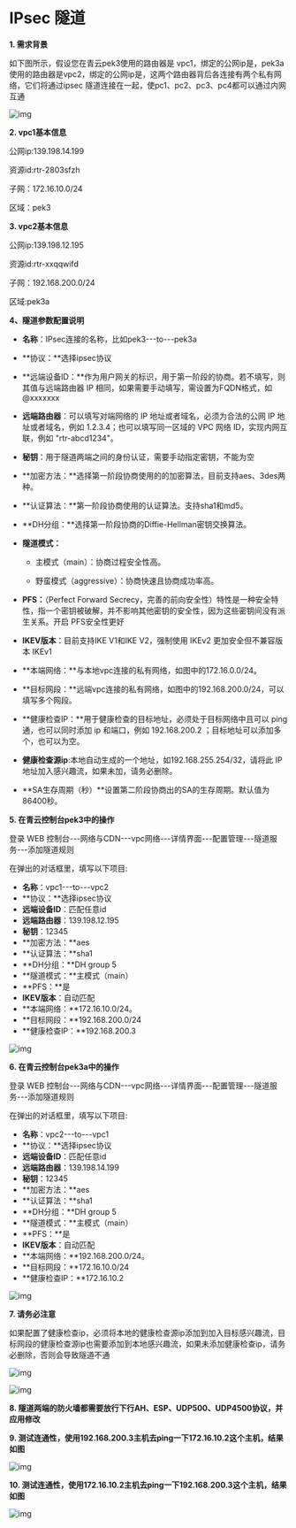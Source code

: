 ---
---

# IPsec 隧道

**1. 需求背景**

如下图所示，假设您在青云pek3使用的路由器是 vpc1，绑定的公网ip是，pek3a使用的路由器是vpc2，绑定的公网ip是，这两个路由器背后各连接有两个私有网络，它们将通过ipsec 隧道连接在一起，使pc1、pc2、pc3、pc4都可以通过内网互通

![img](../_images/image-1570520418704.png)

**2. vpc1基本信息**                                               

公网ip:139.198.14.199

资源id:rtr-2803sfzh

子网：172.16.10.0/24

区域：pek3  

**3. vpc2基本信息**

公网ip:139.198.12.195

资源id:rtr-xxqqwifd

子网：192.168.200.0/24

区域:pek3a

**4、隧道参数配置说明**

* **名称**：IPsec连接的名称，比如pek3---to---pek3a
* **协议：**选择ipsec协议
* **远端设备ID：**作为用户网关的标识，用于第一阶段的协商。若不填写，则其值与远端路由器 IP 相同，如果需要手动填写，需设置为FQDN格式，如@xxxxxxx
* **远端路由器**：可以填写对端网络的 IP 地址或者域名，必须为合法的公网 IP 地址或者域名，例如 1.2.3.4；也可以填写同一区域的 VPC 网络 ID，实现内网互联，例如 "rtr-abcd1234"。
* **秘钥**：用于隧道两端之间的身份认证，需要手动指定密钥，不能为空
* **加密方法：**选择第一阶段协商使用的的加密算法，目前支持aes、3des两种。
* **认证算法：**第一阶段协商使用的认证算法。支持sha1和md5。
* **DH分组：**选择第一阶段协商的Diffie-Hellman密钥交换算法。
* **隧道模式：**
  * 主模式（main）：协商过程安全性高。

  * 野蛮模式（aggressive）：协商快速且协商成功率高。

* **PFS：**（Perfect Forward Secrecy，完善的前向安全性）特性是一种安全特性，指一个密钥被破解，并不影响其他密钥的安全性，因为这些密钥间没有派生关系。开启 PFS安全性更好
* **IKEV版本**：目前支持IKE V1和IKE V2，强制使用 IKEv2 更加安全但不兼容版本 IKEv1
* **本端网络：**与本地vpc连接的私有网络，如图中的172.16.0.0/24。
* **目标网段：**远端vpc连接的私有网络，如图中的192.168.200.0/24，可以填写多个网段。
* **健康检查IP：**用于健康检查的目标地址，必须处于目标网络中且可以 ping 通，也可以同时添加 ip 和端口，例如 192.168.200.2 ；目标地址可以添加多个，也可以为空。
* **健康检查源ip**:本地自动生成的一个地址，如192.168.255.254/32，请将此 IP 地址加入感兴趣流，如果未加，请务必删除。
* **SA生存周期（秒）**设置第二阶段协商出的SA的生存周期。默认值为86400秒。

**5. 在青云控制台pek3中的操作**

登录 WEB 控制台---网络与CDN---vpc网络---详情界面---配置管理---隧道服务---添加隧道规则

在弹出的对话框里，填写以下项目:

* **名称**：vpc1---to---vpc2
* **协议：**选择ipsec协议
* **远端设备ID**：匹配任意id
* **远端路由器**：139.198.12.195
* **秘钥**：12345
* **加密方法：**aes
* **认证算法：**sha1
* **DH分组：**DH group 5
* **隧道模式：**主模式（main）
* **PFS：**是
* **IKEV版本**：自动匹配
* **本端网络：**172.16.10.0/24。
* **目标网段：**192.168.200.0/24
* **健康检查IP：**192.168.200.3 

![img](../_images/image-1570520422853.png)

**6. 在青云控制台pek3a中的操作**

登录 WEB 控制台---网络与CDN---vpc网络---详情界面---配置管理---隧道服务---添加隧道规则

在弹出的对话框里，填写以下项目:

* **名称**：vpc2---to---vpc1
* **协议：**选择ipsec协议
* **远端设备ID**：匹配任意id
* **远端路由器**：139.198.14.199
* **秘钥**：12345
* **加密方法：**aes
* **认证算法：**sha1
* **DH分组：**DH group 5
* **隧道模式：**主模式（main）
* **PFS：**是
* **IKEV版本**：自动匹配
* **本端网络：**192.168.200.0/24。
* **目标网段：**172.16.10.0/24
* **健康检查IP：**172.16.10.2 

![img](../_images/image-1570520426158.png)

**7. 请务必注意**

如果配置了健康检查ip，必须将本地的健康检查源ip添加到加入目标感兴趣流，目标网段的健康检查源ip也需要添加到本地感兴趣流，如果未添加健康检查ip，请务必删除，否则会导致隧道不通

![img](../_images/image-1570520427881.png)

![img](../_images/image-1570524101596.png)

**8. 隧道两端的防火墙都需要放行下行AH、ESP、UDP500、UDP4500协议，并应用修改**

**9. 测试连通性，使用192.168.200.3主机去ping一下172.16.10.2这个主机，结果如图**

![img](../_images/image-1570520438750.png)

**10. 测试连通性，使用172.16.10.2主机去ping一下192.168.200.3这个主机，结果如图**

![img](../_images/image-1570520440309.png)